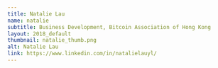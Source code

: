 ```yaml
---
title: Natalie Lau
name: natalie
subtitle: Business Development, Bitcoin Association of Hong Kong
layout: 2018_default
thumbnail: natalie_thumb.png
alt: Natalie Lau
link: https://www.linkedin.com/in/natalielauyl/
---
```

